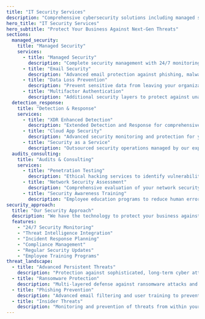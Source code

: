 ```yaml
---
title: "IT Security Services"
description: "Comprehensive cybersecurity solutions including managed security, threat detection, and security consulting."
hero_title: "IT Security Services"
hero_subtitle: "Protect Your Business Against Next-Gen Threats"
sections:
  managed_security:
    title: "Managed Security"
    services:
      - title: "Managed Security"
        description: "Complete security management with 24/7 monitoring and threat response."
      - title: "Email Security"
        description: "Advanced email protection against phishing, malware, and spam attacks."
      - title: "Data Loss Prevention"
        description: "Prevent sensitive data from leaving your organization through unauthorized channels."
      - title: "Multifactor Authentication"
        description: "Additional security layers to protect against unauthorized access attempts."
  detection_response:
    title: "Detection & Response"
    services:
      - title: "XDR Enhanced Detection"
        description: "Extended Detection and Response for comprehensive threat hunting and analysis."
      - title: "Cloud App Security"
        description: "Advanced security monitoring and protection for your cloud applications."
      - title: "Security as a Service"
        description: "Outsourced security operations managed by our expert security team."
  audits_consulting:
    title: "Audits & Consulting"
    services:
      - title: "Penetration Testing"
        description: "Ethical hacking services to identify vulnerabilities before attackers do."
      - title: "Network Security Assessment"
        description: "Comprehensive evaluation of your network security posture and recommendations."
      - title: "Security Awareness Training"
        description: "Employee education programs to reduce human error and security risks."
security_approach:
  title: "Our Security Approach"
  description: "We have the technology to protect your business against next-gen hackers both in your office and on your cloud."
  features:
    - "24/7 Security Monitoring"
    - "Threat Intelligence Integration"
    - "Incident Response Planning"
    - "Compliance Management"
    - "Regular Security Updates"
    - "Employee Training Programs"
threat_landscape:
  - title: "Advanced Persistent Threats"
    description: "Protection against sophisticated, long-term cyber attacks."
  - title: "Ransomware Protection"
    description: "Multi-layered defense against ransomware attacks and data encryption threats."
  - title: "Phishing Prevention"
    description: "Advanced email filtering and user training to prevent phishing attacks."
  - title: "Insider Threats"
    description: "Monitoring and prevention of threats from within your organization."
---
```

